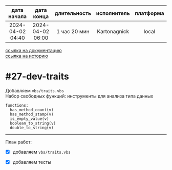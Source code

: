 |   дата начала    |    дата конца    | длительность | исполнитель  | платформа |
|:----------------:|:----------------:|:------------:|:------------:|:---------:|
| 2024-04-02 04:40 | 2024-04-02 06:00 | 1 час 20 мин | Kartonagnick |   local   |

[ссылка на документацию](../docs.md)  
[ссылка на историю](../history.md#-v027-dev)  

#27-dev-traits
============== 
Добавляем `vbs/traits.vbs`  
Набор свободных функций: инструменты для анализа типа данных  

```
functions:
  has_method_count(v)
  has_method_stamp(v)
  is_empty_value(v)
  boolean_to_string(v)
  double_to_string(v)
```

--------------------------------------------------------------------------------

План работ:  
  - [x] добавляем `vbs/traits.vbs`  
  - [x] добавляем тесты  

